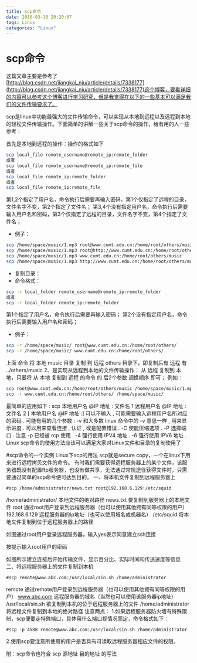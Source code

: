 ```yaml
---
title: scp命令
date: 2016-03-10 20:20:07
tags: Linux
categories: "Linux"
---
```



#  scp命令

这篇文章主要是参考了[http://blog.csdn.net/jiangkai_nju/article/details/7338177](http://blog.csdn.net/jiangkai_nju/article/details/7338177)这个博客，要看详细的内容可以参考这个博客进行学习研究，但是我觉得在以下的一些基本可以满足我们的文件传输要求了。

scp是linux中功能最强大的文件传输命令，可以实现从本地到远程以及远程到本地的轻松文件传输操作。下面简单的讲解一些关于scp命令的操作，给有用的人一些参考：

首先是本地到远程的操作：操作的格式如下

```bash
scp local_file remote_username@remote_ip:remote_folder
或者
scp local_file remote_username@remote_ip:remote_file
或者
scp local_file remote_ip:remote_folder
或者
scp local_file remote_ip:remote_file
```
第1,2个指定了用户名，命令执行后需要再输入密码，第1个仅指定了远程的目录，文件名字不变，第2个指定了文件名；
第3,4个没有指定用户名，命令执行后需要输入用户名和密码，第3个仅指定了远程的目录，文件名字不变，第4个指定了文件名；
* 例子：
```bash
scp /home/space/music/1.mp3 root@www.cumt.edu.cn:/home/root/others/music
scp /home/space/music/1.mp3 root@http://www.cumt.edu.cn:/home/root/others/music/001.mp3
scp /home/space/music/1.mp3 www.cumt.edu.cn:/home/root/others/music
scp /home/space/music/1.mp3 http://www.cumt.edu.cn:/home/root/others/music/001.mp3
```
* 复制目录：
* 命令格式：
```bash
scp -r local_folder remote_username@remote_ip:remote_folder
或者
scp -r local_folder remote_ip:remote_folder
```
第1个指定了用户名，命令执行后需要再输入密码；
第2个没有指定用户名，命令执行后需要输入用户名和密码；
* 例子：
```bash
scp -r /home/space/music/ root@www.cumt.edu.cn:/home/root/others/
scp -r /home/space/music/ www.cumt.edu.cn:/home/root/others/
```
上面 命令 将 本地 music 目录 复制 到 远程 others 目录下，即复制后有 远程 有 ../others/music
2、是实现从远程到本地的文件传输操作：
从 远程 复制到 本地，只要将 从 本地 复制到 远程 的命令 的 后2个参数 调换顺序 即可；
例如：
```bash
scp root@www.cumt.edu.cn:/home/root/others/music /home/space/music/1.mp3
scp -r www.cumt.edu.cn:/home/root/others/ /home/space/music/
```
最简单的应用如下 :
scp 本地用户名 @IP 地址 : 文件名 1 远程用户名 @IP 地址 : 文件名 2
[ 本地用户名 @IP 地址 :] 可以不输入 , 可能需要输入远程用户名所对应的密码 .
可能有用的几个参数 :
-v 和大多数 linux 命令中的 -v 意思一样 , 用来显示进度 . 可以用来查看连接 , 认证 , 或是配置错误 .
-C 使能压缩选项 .
-P 选择端口 . 注意 -p 已经被 rcp 使用 .
-4 强行使用 IPV4 地址 .
-6 强行使用 IPV6 地址 .
Linux scp命令的使用方法应该可以满足大家对Linux文件和目录的复制使用了

#scp命令的一个实例
Linux下scp的用法
scp就是secure copy，一个在linux下用来进行远程拷贝文件的命令。
有时我们需要获得远程服务器上的某个文件，该服务器既没有配置ftp服务器，也没有做共享，无法通过常规途径获得文件时，只需要通过简单的scp命令便可达到目的。
一、将本机文件复制到远程服务器上
```
#scp /home/administrator/news.txt root@192.168.6.129:/etc/squid
```
/home/administrator/ 本地文件的绝对路径
news.txt 要复制到服务器上的本地文件
root 通过root用户登录到远程服务器（也可以使用其他拥有同等权限的用户）
192.168.6.129 远程服务器的ip地址（也可以使用域名或机器名）
/etc/squid 将本地文件复制到位于远程服务器上的路径

如图通过root用户登录远程服务器，输入yes表示同意建立ssh连接

按提示输入root用户的密码

如图所示建立连接后开始传输文件，显示百分比、实际时间和传送速度等信息
二、将远程服务器上的文件复制到本机
```
#scp remote@www.abc.com:/usr/local/sin.sh /home/administrator
```
remote 通过remote用户登录到远程服务器（也可以使用其他拥有同等权限的用户）
www.abc.com 远程服务器的域名（当然也可以使用该服务器ip地址）
/usr/local/sin.sh 欲复制到本机的位于远程服务器上的文件
/home/administrator 将远程文件复制到本地的绝对路径
注意两点：
1.如果远程服务器防火墙有特殊限制，scp便要走特殊端口，具体用什么端口视情况而定，命令格式如下：
```
#scp -p 4588 remote@www.abc.com:/usr/local/sin.sh /home/administrator
```
2.使用scp要注意所使用的用户是否具有可读取远程服务器相应文件的权限。



附：scp命令也符合 scp 源地址  目的地址 的写法
